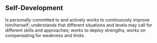 ## Self-Development 

Is personally committed to and actively works to continuously improve him/herself; understands that different situations and levels may call for different skills and approaches; works to deploy strengths; works on compensating for weakness and limits.
